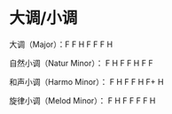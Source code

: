 # 大调/小调
大调（Major）：F F H F F F H

自然小调（Natur Minor）： F H F F H F F

和声小调（Harmo Minor）： F H F F H F+ H

旋律小调（Melod Minor）： F H F F F F H


